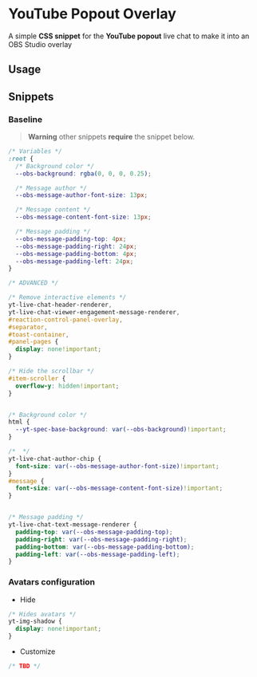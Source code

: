 # YouTube Popout Overlay
A simple **CSS snippet** for the **YouTube popout** live chat to make it into an OBS Studio overlay

## Usage


## Snippets
### Baseline

> **Warning** other snippets **require** the snippet below.

```css
/* Variables */
:root {
  /* Background color */
  --obs-background: rgba(0, 0, 0, 0.25);

  /* Message author */
  --obs-message-author-font-size: 13px;

  /* Message content */
  --obs-message-content-font-size: 13px;

  /* Message padding */
  --obs-message-padding-top: 4px;
  --obs-message-padding-right: 24px;
  --obs-message-padding-bottom: 4px;
  --obs-message-padding-left: 24px;
}

/* ADVANCED */

/* Remove interactive elements */
yt-live-chat-header-renderer,
yt-live-chat-viewer-engagement-message-renderer,
#reaction-control-panel-overlay,
#separator,
#toast-container,
#panel-pages {
  display: none!important;
}

/* Hide the scrollbar */
#item-scroller {
  overflow-y: hidden!important;
}


/* Background color */
html {
  --yt-spec-base-background: var(--obs-background)!important;
}

/*  */
yt-live-chat-author-chip {
  font-size: var(--obs-message-author-font-size)!important;
}
#message {
  font-size: var(--obs-message-content-font-size)!important;
}


/* Message padding */
yt-live-chat-text-message-renderer {
  padding-top: var(--obs-message-padding-top);
  padding-right: var(--obs-message-padding-right);
  padding-bottom: var(--obs-message-padding-bottom);
  padding-left: var(--obs-message-padding-left);
}
```

### Avatars configuration
- Hide
```css
/* Hides avatars */
yt-img-shadow {
  display: none!important;
}
```
- Customize
```css
/* TBD */
```
